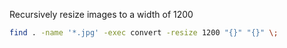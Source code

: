 Recursively resize images to a width of 1200

```bash
find . -name '*.jpg' -exec convert -resize 1200 "{}" "{}" \;
```